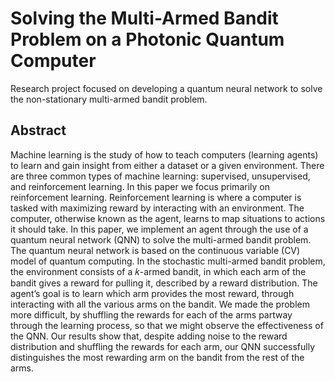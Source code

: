 # Solving the Multi-Armed Bandit Problem on a Photonic Quantum Computer
Research project focused on developing a quantum neural network to solve the non-stationary multi-armed bandit problem.

## Abstract
Machine learning is the study of how to teach computers (learning agents) to learn and gain
insight from either a dataset or a given environment. There are three common types of
machine learning: supervised, unsupervised, and reinforcement learning. In this paper we
focus primarily on reinforcement learning. Reinforcement learning is where a computer is
tasked with maximizing reward by interacting with an environment. The computer,
otherwise known as the agent, learns to map situations to actions it should take. In this
paper, we implement an agent through the use of a quantum neural network (QNN) to solve
the multi-armed bandit problem. The quantum neural network is based on the continuous
variable (CV) model of quantum computing. In the stochastic multi-armed bandit problem,
the environment consists of a 𝑘-armed bandit, in which each arm of the bandit gives a
reward for pulling it, described by a reward distribution. The agent’s goal is to learn which
arm provides the most reward, through interacting with all the various arms on the bandit.
We made the problem more difficult, by shuffling the rewards for each of the arms partway
through the learning process, so that we might observe the effectiveness of the QNN.
Our results show that, despite adding noise to the reward distribution and shuffling the
rewards for each arm, our QNN successfully distinguishes the most rewarding arm on the
bandit from the rest of the arms.
